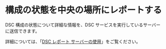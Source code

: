 # 構成の状態を中央の場所にレポートする

DSC 構成の状態について詳細な情報を、DSC サービスを実行しているサーバーに送信できます。 

詳細については、「[DSC レポート サーバーの使用](../dsc/reportServer.md)」をご覧ください。

<!--HONumber=Jun16_HO4-->


